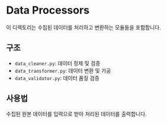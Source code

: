 # Data Processors

이 디렉토리는 수집된 데이터를 처리하고 변환하는 모듈들을 포함합니다.

## 구조
- `data_cleaner.py`: 데이터 정제 및 검증
- `data_transformer.py`: 데이터 변환 및 가공
- `data_validator.py`: 데이터 품질 검증

## 사용법
수집된 원본 데이터를 입력으로 받아 처리된 데이터를 출력합니다. 
